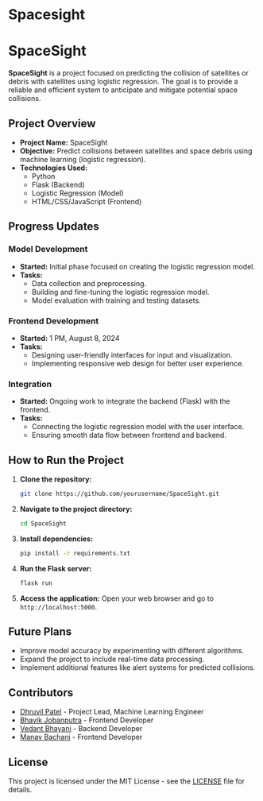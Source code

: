 # Spacesight


# SpaceSight

**SpaceSight** is a project focused on predicting the collision of satellites or debris with satellites using logistic regression. The goal is to provide a reliable and efficient system to anticipate and mitigate potential space collisions.

## Project Overview

- **Project Name:** SpaceSight
- **Objective:** Predict collisions between satellites and space debris using machine learning (logistic regression).
- **Technologies Used:**
  - Python
  - Flask (Backend)
  - Logistic Regression (Model)
  - HTML/CSS/JavaScript (Frontend)

## Progress Updates

### Model Development
- **Started:** Initial phase focused on creating the logistic regression model.
- **Tasks:**
  - Data collection and preprocessing.
  - Building and fine-tuning the logistic regression model.
  - Model evaluation with training and testing datasets.

### Frontend Development
- **Started:** 1 PM, August 8, 2024
- **Tasks:**
  - Designing user-friendly interfaces for input and visualization.
  - Implementing responsive web design for better user experience.

### Integration
- **Started:** Ongoing work to integrate the backend (Flask) with the frontend.
- **Tasks:**
  - Connecting the logistic regression model with the user interface.
  - Ensuring smooth data flow between frontend and backend.

## How to Run the Project

1. **Clone the repository:**
   ```bash
   git clone https://github.com/yourusername/SpaceSight.git
   ```
2. **Navigate to the project directory:**
   ```bash
   cd SpaceSight
   ```
3. **Install dependencies:**
   ```bash
   pip install -r requirements.txt
   ```
4. **Run the Flask server:**
   ```bash
   flask run
   ```
5. **Access the application:** Open your web browser and go to `http://localhost:5000`.

## Future Plans

- Improve model accuracy by experimenting with different algorithms.
- Expand the project to include real-time data processing.
- Implement additional features like alert systems for predicted collisions.

## Contributors

- [Dhruvil Patel](https://github.com/dhruvil) - Project Lead, Machine Learning Engineer
- [Bhavik Jobanputra](https://github.com/contributor1) - Frontend Developer
- [Vedant Bhayani](https://github.com/contributor2) - Backend Developer
- [Manav Bachani](https://github.com/contributor2) - Frontend Developer

## License

This project is licensed under the MIT License - see the [LICENSE](LICENSE) file for details.
